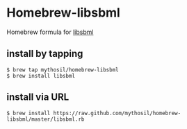 Homebrew-libsbml
================

Homebrew formula for [libsbml][]

install by tapping
------------------

```
$ brew tap mythosil/homebrew-libsbml
$ brew install libsbml
```

install via URL
---------------

```
$ brew install https://raw.github.com/mythosil/homebrew-libsbml/master/libsbml.rb
```

[libsbml]:http://sbml.org/Software/libSBML
